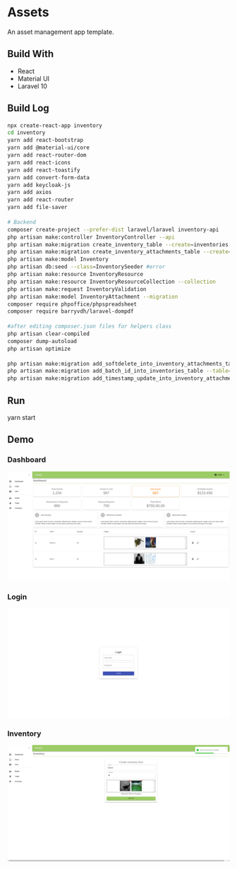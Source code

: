 # Assets

An asset management app template.

## Build With

- React
- Material UI
- Laravel 10

## Build Log

```bash
npx create-react-app inventory
cd inventory
yarn add react-bootstrap
yarn add @material-ui/core
yarn add react-router-dom
yarn add react-icons
yarn add react-toastify
yarn add convert-form-data
yarn add keycloak-js
yarn add axios
yarn add react-router
yarn add file-saver

# Backend
composer create-project --prefer-dist laravel/laravel inventory-api
php artisan make:controller InventoryController --api
php artisan make:migration create_inventory_table --create=inventories
php artisan make:migration create_inventory_attachments_table --create=inventory_attachments
php artisan make:model Inventory
php artisan db:seed --class=InventorySeeder #error
php artisan make:resource InventoryResource
php artisan make:resource InventoryResourceCollection --collection
php artisan make:request InventoryValidation
php artisan make:model InventoryAttachment --migration
composer require phpoffice/phpspreadsheet
composer require barryvdh/laravel-dompdf

#after editing composer.json files for helpers class
php artisan clear-compiled 
composer dump-autoload
php artisan optimize

php artisan make:migration add_softdelete_into_inventory_attachments_table --table=inventory_attachments
php artisan make:migration add_batch_id_into_inventories_table --table=inventories
php artisan make:migration add_timestamp_update_into_inventory_attachments_table --table=inventory_attachments
```

## Run

yarn start

## Demo

### Dashboard

![Last Progress](./dashboard.png)

### Login

![Last Progress](./login.png)

### Inventory

![Last Progress](./inventory.png)
